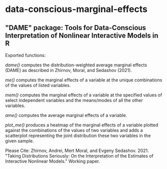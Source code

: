 # data-conscious-marginal-effects

## "DAME" package: Tools for Data-Conscious Interpretation of Nonlinear Interactive Models in R

Exported functions:

*dame()* computes the distribution-weighted average marginal effects (DAME) as described in Zhirnov, Moral, and Sedashov (2021).

*me()* computes the marginal effects of a variable at the unique combinations of the values of listed variables.

*mem()* computes the marginal effects of a variable at the specified values of select independent variables and the means/modes of all the other variables.

*ame()* computes the average marginal effects of a variable.

*plot_me()* produces a heatmap of the marginal effects of a variable plotted against the combinations of the values of two variables and adds a scatterplot representing the joint distribution these two variables in the given sample.

Please Cite:  Zhirnov, Andrei, Mert Moral, and Evgeny Sedashov. 2021. "Taking Distributions Seriously: On the Interpretation of the Estimates of Interactive Nonlinear Models." Working paper.
